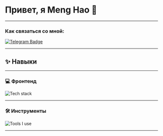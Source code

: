 
# Привет, я Meng Hao 👋
---

###  Как связаться со мной: 
[![Telegram Badge](https://img.shields.io/badge/-ZhmurovskiyKonstantin-blue?style=flat&logo=Telegram&logoColor=white)](https://t.me/MengHao0)

---
## ✨ Навыки
---

### 💻 Фронтенд

![Tech stack](https://skillicons.dev/icons?i=typescript,javascript,vue,react,tailwind,vuetify,html,css)

---

### 🛠 Инструменты

![Tools I use](https://skillicons.dev/icons?i=vscode,webstorm,pycharm,windows,rollup,vite,vercel,netlify,cloudflare,git,github,discord,githubactions,npm,yarn)

---

